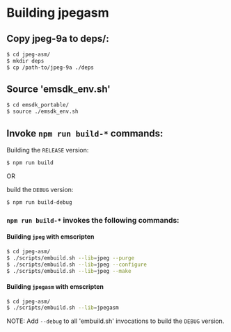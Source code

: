 # Building jpegasm

## Copy jpeg-9a to deps/:
```bash
$ cd jpeg-asm/
$ mkdir deps
$ cp /path-to/jpeg-9a ./deps
```

## Source 'emsdk_env.sh'
```bash
$ cd emsdk_portable/
$ source ./emsdk_env.sh
```

## Invoke `npm run build-*` commands:
Building the `RELEASE` version:
```bash
$ npm run build
```

OR 

build the `DEBUG` version:
```bash
$ npm run build-debug
```


### `npm run build-*` invokes the following commands:

#### Building `jpeg` with emscripten
```bash
$ cd jpeg-asm/
$ ./scripts/embuild.sh --lib=jpeg --purge
$ ./scripts/embuild.sh --lib=jpeg --configure
$ ./scripts/embuild.sh --lib=jpeg --make
```

#### Building `jpegasm` with emscripten
```bash
$ cd jpeg-asm/
$ ./scripts/embuild.sh --lib=jpegasm
```

NOTE: Add `--debug` to all 'embuild.sh' invocations to build the `DEBUG` version.
